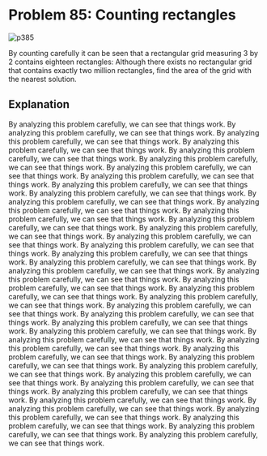 # Problem 85: Counting rectangles

![p385](img/085.gif)

By counting carefully it can be seen that a rectangular grid measuring 3
by 2 contains eighteen rectangles: Although there exists no rectangular
grid that contains exactly two million rectangles, find the area of the
grid with the nearest solution.

## Explanation

By analyzing this problem carefully, we can see that things work.
By analyzing this problem carefully, we can see that things work.
By analyzing this problem carefully, we can see that things work.
By analyzing this problem carefully, we can see that things work.
By analyzing this problem carefully, we can see that things work.
By analyzing this problem carefully, we can see that things work.
By analyzing this problem carefully, we can see that things work.
By analyzing this problem carefully, we can see that things work.
By analyzing this problem carefully, we can see that things work.
By analyzing this problem carefully, we can see that things work.
By analyzing this problem carefully, we can see that things work.
By analyzing this problem carefully, we can see that things work.
By analyzing this problem carefully, we can see that things work.
By analyzing this problem carefully, we can see that things work.
By analyzing this problem carefully, we can see that things work.
By analyzing this problem carefully, we can see that things work.
By analyzing this problem carefully, we can see that things work.
By analyzing this problem carefully, we can see that things work.
By analyzing this problem carefully, we can see that things work.
By analyzing this problem carefully, we can see that things work.
By analyzing this problem carefully, we can see that things work.
By analyzing this problem carefully, we can see that things work.
By analyzing this problem carefully, we can see that things work.
By analyzing this problem carefully, we can see that things work.
By analyzing this problem carefully, we can see that things work.
By analyzing this problem carefully, we can see that things work.
By analyzing this problem carefully, we can see that things work.
By analyzing this problem carefully, we can see that things work.
By analyzing this problem carefully, we can see that things work.
By analyzing this problem carefully, we can see that things work.
By analyzing this problem carefully, we can see that things work.
By analyzing this problem carefully, we can see that things work.
By analyzing this problem carefully, we can see that things work.
By analyzing this problem carefully, we can see that things work.
By analyzing this problem carefully, we can see that things work.
By analyzing this problem carefully, we can see that things work.
By analyzing this problem carefully, we can see that things work.
By analyzing this problem carefully, we can see that things work.
By analyzing this problem carefully, we can see that things work.
By analyzing this problem carefully, we can see that things work.
By analyzing this problem carefully, we can see that things work.
By analyzing this problem carefully, we can see that things work.

